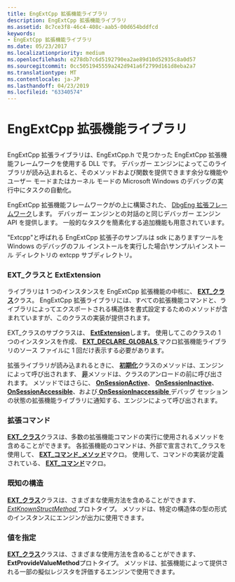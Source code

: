 ```yaml
---
title: EngExtCpp 拡張機能ライブラリ
description: EngExtCpp 拡張機能ライブラリ
ms.assetid: 8c7ce3f8-46c4-408c-aab5-00d654bddfcd
keywords:
- EngExtCpp 拡張機能ライブラリ
ms.date: 05/23/2017
ms.localizationpriority: medium
ms.openlocfilehash: e278db7c6d5192790ea2ae89d10d52935c8a0d57
ms.sourcegitcommit: 0cc5051945559a242d941a6f2799d161d8eba2a7
ms.translationtype: MT
ms.contentlocale: ja-JP
ms.lasthandoff: 04/23/2019
ms.locfileid: "63340574"
---
```

# <a name="engextcpp-extension-libraries"></a>EngExtCpp 拡張機能ライブラリ


## <span id="ddk_anatomy_of_a_dbgeng_extension_dll_dbx"></span><span id="DDK_ANATOMY_OF_A_DBGENG_EXTENSION_DLL_DBX"></span>


EngExtCpp 拡張ライブラリは、EngExtCpp.h で見つかった EngExtCpp 拡張機能フレームワークを使用する DLL です。 デバッガー エンジンによってこのライブラリが読み込まれると、そのメソッドおよび関数を提供できます余分な機能やユーザー モードまたはカーネル モードの Microsoft Windows のデバッグの実行中にタスクの自動化。

EngExtCpp 拡張機能フレームワークがの上に構築された、 [DbgEng 拡張フレームワーク](writing-dbgeng-extension-code.md)します。 デバッガー エンジンとの対話のと同じデバッガー エンジン API を提供します。 一般的なタスクを簡素化する追加機能も用意されています。

"Extcpp"と呼ばれる EngExtCpp 拡張子のサンプルは sdk にありますツールを Windows のデバッグのフル インストールを実行した場合\\サンプル\\インストール ディレクトリの extcpp サブディレクトリ。

### <a name="span-idextclassandextextensionspanspan-idextclassandextextensionspanextclass-and-extextension"></a><span id="ext_class_and_extextension"></span><span id="EXT_CLASS_AND_EXTEXTENSION"></span>EXT\_クラスと ExtExtension

ライブラリは 1 つのインスタンスを EngExtCpp 拡張機能の中核に、 [ **EXT\_クラス**](https://msdn.microsoft.com/library/windows/hardware/ff544508)クラス。 EngExtCpp 拡張ライブラリには、すべての拡張機能コマンドと、ライブラリによってエクスポートされる構造体を書式設定するためのメソッドが含まれていますが、このクラスの実装が提供されます。

EXT\_クラスのサブクラスは、 [ **ExtExtension**](https://msdn.microsoft.com/library/windows/hardware/ff543981)します。 使用してこのクラスの 1 つのインスタンスを作成、 [ **EXT\_DECLARE\_GLOBALS** ](https://msdn.microsoft.com/library/windows/hardware/ff544527)マクロ拡張機能ライブラリのソース ファイルに 1 回だけ表示する必要があります。

拡張ライブラリが読み込まれるときに、 [**初期化**](https://msdn.microsoft.com/library/windows/hardware/ff550945)クラスのメソッドは、エンジンによって呼び出されます、 [**非**](https://msdn.microsoft.com/library/windows/hardware/ff558961)メソッドは、クラスのアンロードの前に呼び出されます。 メソッドではさらに、 [ **OnSessionActive**](https://msdn.microsoft.com/library/windows/hardware/ff552312)、 [ **OnSessionInactive**](https://msdn.microsoft.com/library/windows/hardware/ff552318)、 [ **OnSessionAccessible**](https://msdn.microsoft.com/library/windows/hardware/ff552310)、および[ **OnSessionInaccessible** ](https://msdn.microsoft.com/library/windows/hardware/ff552315)デバッグ セッションの状態の拡張機能ライブラリに通知する、エンジンによって呼び出されます。

### <a name="span-idextensioncommandsspanspan-idextensioncommandsspanextension-commands"></a><span id="extension_commands"></span><span id="EXTENSION_COMMANDS"></span>拡張コマンド

[ **EXT\_クラス**](https://msdn.microsoft.com/library/windows/hardware/ff544508)クラスは、多数の拡張機能コマンドの実行に使用されるメソッドを含めることができます。 各拡張機能のコマンドは、外部で宣言されて\_クラスを使用して、 [ **EXT\_コマンド\_メソッド**](https://msdn.microsoft.com/library/windows/hardware/ff544517)マクロ。 使用して、コマンドの実装が定義されている、 [ **EXT\_コマンド**](https://msdn.microsoft.com/library/windows/hardware/ff544514)マクロ。

### <a name="span-idknownstructuresspanspan-idknownstructuresspanknown-structures"></a><span id="known_structures"></span><span id="KNOWN_STRUCTURES"></span>既知の構造

[ **EXT\_クラス**](https://msdn.microsoft.com/library/windows/hardware/ff544508)クラスは、さまざまな使用方法を含めることができます、 [ *ExtKnownStructMethod* ](https://msdn.microsoft.com/library/windows/hardware/ff543989)プロトタイプ。 メソッドは、特定の構造体の型の形式のインスタンスにエンジンが出力に使用できます。

### <a name="span-idprovidedvaluesspanspan-idprovidedvaluesspanprovided-values"></a><span id="provided_values"></span><span id="PROVIDED_VALUES"></span>値を指定

[ **EXT\_クラス**](https://msdn.microsoft.com/library/windows/hardware/ff544508)クラスは、さまざまな使用方法を含めることができます、 **ExtProvideValueMethod**プロトタイプ。 メソッドは、拡張機能によって提供される一部の擬似レジスタを評価するエンジンで使用できます。

 

 





